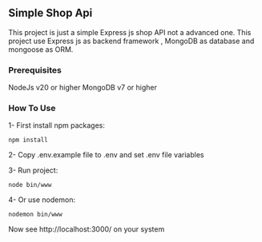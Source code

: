 ## Simple Shop Api

This project is just a simple Express js shop API not a advanced one. This project use Express js as backend framework , MongoDB as database and mongoose as ORM.

### Prerequisites
NodeJs v20 or higher
MongoDB v7 or higher

### How To Use
1- First install npm packages:
```
npm install
```
2- Copy .env.example file to .env and set .env file variables

3- Run project:
```
node bin/www
```

4- Or use nodemon:
```
nodemon bin/www
```
Now see http://localhost:3000/ on your system

